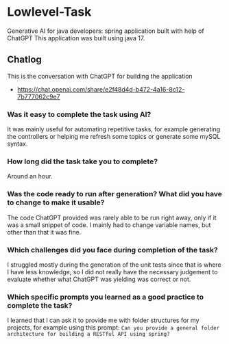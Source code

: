 # Lowlevel-Task
Generative AI for java developers: spring application built with help of ChatGPT
This application was built using java 17.
## Chatlog
This is the conversation with ChatGPT for building the application
- https://chat.openai.com/share/e2f48d4d-b472-4a16-8c12-7b777062c9e7

### Was it easy to complete the task using AI?
It was mainly useful for automating repetitive tasks, for example generating the controllers or helping me refresh some topics or generate some mySQL syntax.

### How long did the task take you to complete? 
Around an hour.

### Was the code ready to run after generation? What did you have to change to make it usable?
The code ChatGPT provided was rarely able to be run right away, only if it was a small snippet of code. I mainly had to change variable names, but other than that it was fine.

### Which challenges did you face during completion of the task?
I struggled mostly during the generation of the unit tests since that is where I have less knowledge, so I did not really have the necessary judgement to evaluate whether what ChatGPT was yielding was correct or not.

### Which specific prompts you learned as a good practice to complete the task?
I learned that I can ask it to provide me with folder structures for my projects, for example using this prompt:
`Can you provide a general folder architecture for building a RESTful API using spring?`
